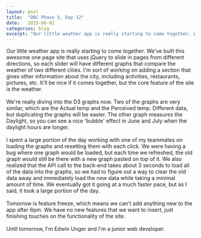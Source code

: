 ```yaml
---
layout: post
title:  "DBC Phase 3, Day 12"
date:   2015-06-02
categories: blog
excerpt: "Our little weather app is really starting to come together. We've built this awesome one page site that uses jQuery to slide in pages from different directions, so each slider will have different graphs that compare the weather of two different cities. I'm sort of working on adding a section that gives other information about the city, including activities, restaurants, pictures, etc. It'll be nice if it comes together, but the core feature of the site is the weather."
---
```


Our little weather app is really starting to come together. We've built this awesome one page site that uses jQuery to slide in pages from different directions, so each slider will have different graphs that compare the weather of two different cities. I'm sort of working on adding a section that gives other information about the city, including activities, restaurants, pictures, etc. It'll be nice if it comes together, but the core feature of the site is the weather.
<br>
<br>
We're really diving into the D3 graphs now. Two of the graphs are very similar, which are the Actual temp and the Perceived temp. Different data, but duplicating the graphs will be easier. The other graph measures the Daylight, so you can see a nice 'bubble' effect in June and July when the daylight hours are longer.
<br>
<br>
I spent a large portion of the day working with one of my teammates on loading the graphs and resetting them with each click. We were having a bug where one graph would be loaded, but each time we refreshed, the old graph would still be there with a new graph pasted on top of it. We also realized that the API call to the back-end takes about 3 seconds to load all of the data into the graphs, so we had to figure out a way to clear the old data away and immediately load the new data while taking a minimal amount of time. We eventually got it going at a much faster pace, but as I said, it took a large portion of the day.
<br>
<br>
Tomorrow is feature freeze, which means we can't add anything new to the app after 6pm. We have no new features that we want to insert, just finishing touches on the functionality of the site.
<br>
<br>
Until tomorrow, I'm Edwin Unger and I'm a junior web developer.
